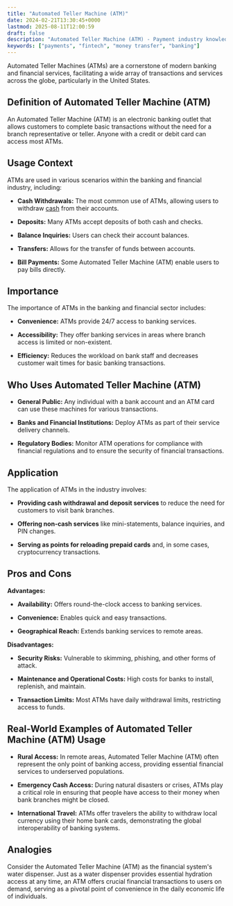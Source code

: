```yaml
---
title: "Automated Teller Machine (ATM)"
date: 2024-02-21T13:30:45+0000
lastmod: 2025-08-11T12:00:59
draft: false
description: "Automated Teller Machine (ATM) - Payment industry knowledge and insights"
keywords: ["payments", "fintech", "money transfer", "banking"]
---
```


Automated Teller Machines (ATMs) are a cornerstone of modern banking and financial services, facilitating a wide array of transactions and services across the globe, particularly in the United States.

## Definition of Automated Teller Machine (ATM)

An Automated Teller Machine (ATM) is an electronic banking outlet that allows customers to complete basic transactions without the need for a branch representative or teller. Anyone with a credit or debit card can access most ATMs.

## Usage Context

ATMs are used in various scenarios within the banking and financial industry, including:

- **Cash Withdrawals:** The most common use of ATMs, allowing users to withdraw [cash](https://faisalkhan.com/learn/resources-and-references/cash/) from their accounts.

- **Deposits:** Many ATMs accept deposits of both cash and checks.

- **Balance Inquiries:** Users can check their account balances.

- **Transfers:** Allows for the transfer of funds between accounts.

- **Bill Payments:** Some Automated Teller Machine (ATM) enable users to pay bills directly.

## Importance

The importance of ATMs in the banking and financial sector includes:

- **Convenience:** ATMs provide 24/7 access to banking services.

- **Accessibility:** They offer banking services in areas where branch access is limited or non-existent.

- **Efficiency:** Reduces the workload on bank staff and decreases customer wait times for basic banking transactions.

## Who Uses Automated Teller Machine (ATM)

- **General Public:** Any individual with a bank account and an ATM card can use these machines for various transactions.

- **Banks and Financial Institutions:** Deploy ATMs as part of their service delivery channels.

- **Regulatory Bodies:** Monitor ATM operations for compliance with financial regulations and to ensure the security of financial transactions.

## Application

The application of ATMs in the industry involves:

- **Providing cash withdrawal and deposit services** to reduce the need for customers to visit bank branches.

- **Offering non-cash services** like mini-statements, balance inquiries, and PIN changes.

- **Serving as points for reloading prepaid cards** and, in some cases, cryptocurrency transactions.

## Pros and Cons

**Advantages:**

- **Availability:** Offers round-the-clock access to banking services.

- **Convenience:** Enables quick and easy transactions.

- **Geographical Reach:** Extends banking services to remote areas.

**Disadvantages:**

- **Security Risks:** Vulnerable to skimming, phishing, and other forms of attack.

- **Maintenance and Operational Costs:** High costs for banks to install, replenish, and maintain.

- **Transaction Limits:** Most ATMs have daily withdrawal limits, restricting access to funds.

## Real-World Examples of Automated Teller Machine (ATM) Usage

- **Rural Access:** In remote areas, Automated Teller Machine (ATM) often represent the only point of banking access, providing essential financial services to underserved populations.

- **Emergency Cash Access:** During natural disasters or crises, ATMs play a critical role in ensuring that people have access to their money when bank branches might be closed.

- **International Travel:** ATMs offer travelers the ability to withdraw local currency using their home bank cards, demonstrating the global interoperability of banking systems.

## Analogies

Consider the Automated Teller Machine (ATM) as the financial system's water dispenser. Just as a water dispenser provides essential hydration access at any time, an ATM offers crucial financial transactions to users on demand, serving as a pivotal point of convenience in the daily economic life of individuals.